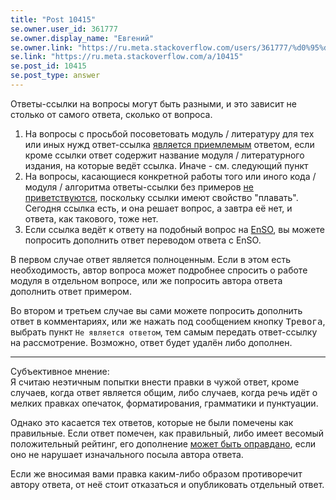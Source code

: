 ```yaml
---
title: "Post 10415"
se.owner.user_id: 361777
se.owner.display_name: "Евгений"
se.owner.link: "https://ru.meta.stackoverflow.com/users/361777/%d0%95%d0%b2%d0%b3%d0%b5%d0%bd%d0%b8%d0%b9"
se.link: "https://ru.meta.stackoverflow.com/a/10415"
se.post_id: 10415
se.post_type: answer
---
```

<p>Ответы-ссылки на вопросы могут быть разными, и это зависит не столько от самого ответа, сколько от вопроса.  </p>

<ol>
<li>На вопросы с просьбой посоветовать модуль / литературу для тех или иных нужд ответ-ссылка <a href="https://ru.meta.stackoverflow.com/questions/1638/">является приемлемым</a> ответом, если кроме ссылки ответ содержит название модуля / литературного издания, на которые ведёт ссылка. Иначе - см. следующий пункт</li>
<li>На вопросы, касающиеся конкретной работы того или иного кода /
модуля / алгоритма ответы-ссылки без примеров <a href="https://ru.meta.stackoverflow.com/questions/1805">не
приветствуются</a>,
поскольку ссылки имеют свойство "плавать". Сегодня ссылка есть, и
она решает вопрос, а завтра её нет, и ответа, как такового, тоже
нет.</li>
<li>Если ссылка ведёт к ответу на подобный вопрос на
<a href="https://stackoverflow.com/">EnSO</a>, вы можете попросить дополнить
ответ переводом ответа с EnSO.</li>
</ol>

<p>В первом случае ответ является полноценным. Если в этом есть необходимость, автор вопроса может подробнее спросить о работе модуля в отдельном вопросе, или же попросить автора ответа дополнить ответ примером.  </p>

<p>Во втором и третьем случае вы сами можете попросить дополнить ответ в комментариях, или же нажать под сообщением кнопку <kbd>Тревога</kbd>, выбрать пункт <code>Не является ответом</code>, тем самым передать ответ-ссылку на рассмотрение. Возможно, ответ будет удалён либо дополнен.</p>

<hr>

<p>Субъективное мнение:<br>
Я считаю неэтичным попытки внести правки в чужой ответ, кроме случаев, когда ответ является общим, либо случаев, когда речь идёт о мелких правках опечаток, форматирования, грамматики и пунктуации.</p>

<p>Однако это касается тех ответов, которые не были помечены как правильные. Если ответ помечен, как правильный, либо имеет весомый положительный рейтинг, его дополнение <a href="https://ru.meta.stackoverflow.com/questions/2277">может быть оправдано</a>, если оно не нарушает изначального посыла автора ответа.</p>

<p>Если же вносимая вами правка каким-либо образом противоречит автору ответа, от неё стоит отказаться и опубликовать отдельный ответ.</p>
